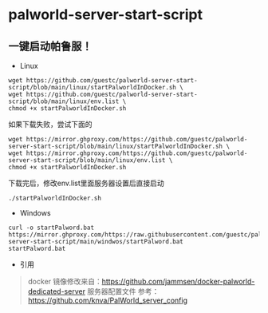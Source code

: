 # palworld-server-start-script
## 一键启动帕鲁服！
* Linux 
```
wget https://github.com/guestc/palworld-server-start-script/blob/main/linux/startPalworldInDocker.sh \
wget https://github.com/guestc/palworld-server-start-script/blob/main/linux/env.list \
chmod +x startPalworldInDocker.sh
```
如果下载失败，尝试下面的
```
wget https://mirror.ghproxy.com/https://github.com/guestc/palworld-server-start-script/blob/main/linux/startPalworldInDocker.sh \
wget https://mirror.ghproxy.com/https://github.com/guestc/palworld-server-start-script/blob/main/linux/env.list \
chmod +x startPalworldInDocker.sh
```

下载完后，修改env.list里面服务器设置后直接启动
```
./startPalworldInDocker.sh
```

* Windows 
```
curl -o startPalword.bat https://mirror.ghproxy.com/https://raw.githubusercontent.com/guestc/palworld-server-start-script/main/windwos/startPalword.bat
startPalword.bat
```

* 引用 
> docker 镜像修改来自：https://github.com/jammsen/docker-palworld-dedicated-server 
> 服务器配置文件 参考：https://github.com/knva/PalWorld_server_config 
